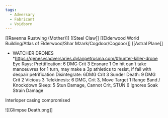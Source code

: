 ```yaml
---
tags:
  - Adversary
  - Fabricant
  - Voidborn
---
```



[[Ravenna Rustwing (Mother)]]
[[Steel Claw]]
[[Elderwood World Building/Atlas of Elderwood/Shar Mzark/Cogdoor/Cogdoor]]
[[Astral Plane]]

*  WATCHER DRONES
*https://genesysadversaries.dylanpetrusma.com/#hunter-killer-drone
Eye Rays:
Prettification: 6 DMG Crit 3 Ensnare 1 On hit can't take manoeuvres for 1 turn, may make a 3p athletics to resist, if fail with despair petrification
Disintegrate: 6DMG Crit 3 Sunder
Death: 9 DMG Crit 2 Vicious 3
Telekinesis: 6 DMG, Crit 3, Move Target 1 Range Band / Knockdown
Sleep: 5 Stun Damage, Cannot Crit, STUN 6 Ignores Soak Strain Damage






Interloper casing compromised 

![[Glimpse Death.png]]